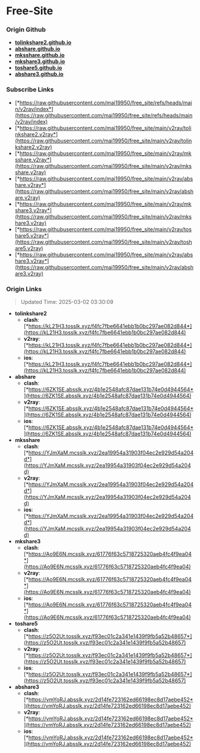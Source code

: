 # Free-Site

### Origin Github

- [**tolinkshare2.github.io**](https://github.com/tolinkshare2/tolinkshare2.github.io)
- [**abshare.github.io**](https://github.com/abshare/abshare.github.io)
- [**mksshare.github.io**](https://github.com/mksshare/mksshare.github.io)
- [**mkshare3.github.io**](https://github.com/mkshare3/mkshare3.github.io)
- [**toshare5.github.io**](https://github.com/toshare5/toshare5.github.io)
- [**abshare3.github.io**](https://github.com/abshare3/abshare3.github.io)

### Subscribe Links

- [*https://raw.githubusercontent.com/mai19950/free_site/refs/heads/main/v2ray/index*](https://raw.githubusercontent.com/mai19950/free_site/refs/heads/main/v2ray/index)
- [*https://raw.githubusercontent.com/mai19950/free_site/main/v2ray/tolinkshare2.v2ray*](https://raw.githubusercontent.com/mai19950/free_site/main/v2ray/tolinkshare2.v2ray)
- [*https://raw.githubusercontent.com/mai19950/free_site/main/v2ray/mksshare.v2ray*](https://raw.githubusercontent.com/mai19950/free_site/main/v2ray/mksshare.v2ray)
- [*https://raw.githubusercontent.com/mai19950/free_site/main/v2ray/abshare.v2ray*](https://raw.githubusercontent.com/mai19950/free_site/main/v2ray/abshare.v2ray)
- [*https://raw.githubusercontent.com/mai19950/free_site/main/v2ray/mkshare3.v2ray*](https://raw.githubusercontent.com/mai19950/free_site/main/v2ray/mkshare3.v2ray)
- [*https://raw.githubusercontent.com/mai19950/free_site/main/v2ray/toshare5.v2ray*](https://raw.githubusercontent.com/mai19950/free_site/main/v2ray/toshare5.v2ray)
- [*https://raw.githubusercontent.com/mai19950/free_site/main/v2ray/abshare3.v2ray*](https://raw.githubusercontent.com/mai19950/free_site/main/v2ray/abshare3.v2ray)

### Origin Links

> Updated Time: 2025-03-02 03:30:09

- **tolinkshare2**
  - **clash**: [*https://kL21H3.tosslk.xyz/f4fc7fbe6641ebb1b0bc297ae082d844*](https://kL21H3.tosslk.xyz/f4fc7fbe6641ebb1b0bc297ae082d844)
  - **v2ray**: [*https://kL21H3.tosslk.xyz/f4fc7fbe6641ebb1b0bc297ae082d844*](https://kL21H3.tosslk.xyz/f4fc7fbe6641ebb1b0bc297ae082d844)
  - **ios**: [*https://kL21H3.tosslk.xyz/f4fc7fbe6641ebb1b0bc297ae082d844*](https://kL21H3.tosslk.xyz/f4fc7fbe6641ebb1b0bc297ae082d844)
- **abshare**
  - **clash**: [*https://6ZK1SE.absslk.xyz/4b1e2548afc87dae131b74e0d4944564*](https://6ZK1SE.absslk.xyz/4b1e2548afc87dae131b74e0d4944564)
  - **v2ray**: [*https://6ZK1SE.absslk.xyz/4b1e2548afc87dae131b74e0d4944564*](https://6ZK1SE.absslk.xyz/4b1e2548afc87dae131b74e0d4944564)
  - **ios**: [*https://6ZK1SE.absslk.xyz/4b1e2548afc87dae131b74e0d4944564*](https://6ZK1SE.absslk.xyz/4b1e2548afc87dae131b74e0d4944564)
- **mksshare**
  - **clash**: [*https://YJmXaM.mcsslk.xyz/2ea19954a31903f04ec2e929d54a204d*](https://YJmXaM.mcsslk.xyz/2ea19954a31903f04ec2e929d54a204d)
  - **v2ray**: [*https://YJmXaM.mcsslk.xyz/2ea19954a31903f04ec2e929d54a204d*](https://YJmXaM.mcsslk.xyz/2ea19954a31903f04ec2e929d54a204d)
  - **ios**: [*https://YJmXaM.mcsslk.xyz/2ea19954a31903f04ec2e929d54a204d*](https://YJmXaM.mcsslk.xyz/2ea19954a31903f04ec2e929d54a204d)
- **mkshare3**
  - **clash**: [*https://Ao9E6N.mcsslk.xyz/61776f63c5718725320aeb4fc4f9ea04*](https://Ao9E6N.mcsslk.xyz/61776f63c5718725320aeb4fc4f9ea04)
  - **v2ray**: [*https://Ao9E6N.mcsslk.xyz/61776f63c5718725320aeb4fc4f9ea04*](https://Ao9E6N.mcsslk.xyz/61776f63c5718725320aeb4fc4f9ea04)
  - **ios**: [*https://Ao9E6N.mcsslk.xyz/61776f63c5718725320aeb4fc4f9ea04*](https://Ao9E6N.mcsslk.xyz/61776f63c5718725320aeb4fc4f9ea04)
- **toshare5**
  - **clash**: [*https://z5O2Ut.tosslk.xyz/f93ec01c2a341e1439f9fb5a52b48657*](https://z5O2Ut.tosslk.xyz/f93ec01c2a341e1439f9fb5a52b48657)
  - **v2ray**: [*https://z5O2Ut.tosslk.xyz/f93ec01c2a341e1439f9fb5a52b48657*](https://z5O2Ut.tosslk.xyz/f93ec01c2a341e1439f9fb5a52b48657)
  - **ios**: [*https://z5O2Ut.tosslk.xyz/f93ec01c2a341e1439f9fb5a52b48657*](https://z5O2Ut.tosslk.xyz/f93ec01c2a341e1439f9fb5a52b48657)
- **abshare3**
  - **clash**: [*https://vmYoRJ.absslk.xyz/2d14fe723162ed66198ec8d17aebe452*](https://vmYoRJ.absslk.xyz/2d14fe723162ed66198ec8d17aebe452)
  - **v2ray**: [*https://vmYoRJ.absslk.xyz/2d14fe723162ed66198ec8d17aebe452*](https://vmYoRJ.absslk.xyz/2d14fe723162ed66198ec8d17aebe452)
  - **ios**: [*https://vmYoRJ.absslk.xyz/2d14fe723162ed66198ec8d17aebe452*](https://vmYoRJ.absslk.xyz/2d14fe723162ed66198ec8d17aebe452)
